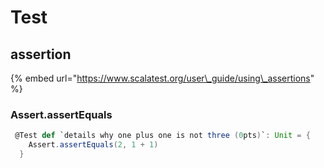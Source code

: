 # Test

## assertion

{% embed url="https://www.scalatest.org/user\_guide/using\_assertions" %}

### Assert.assertEquals

```scala
 @Test def `details why one plus one is not three (0pts)`: Unit = {
    Assert.assertEquals(2, 1 + 1) 
  }
```

